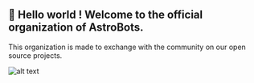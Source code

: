 ## 👋 Hello world ! Welcome to the official organization of AstroBots.

This organization is made to exchange with the community on our open source projects.

![alt text](https://github.com/AstroInternal/.github/pictures/frame10.png?raw=true)
